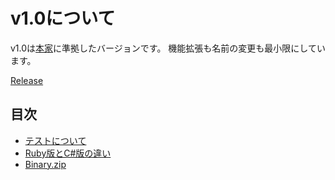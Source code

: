 # v1.0について
v1.0は[本家](https://github.com/aozorahack/aozora2html)に準拠したバージョンです。
機能拡張も名前の変更も最小限にしています。

[Release](https://github.com/kurema/aozora2htmlSharp/releases/tag/v1.0.0)

## 目次
* [テストについて](テスト.md)
* [Ruby版とC#版の違い](Ruby版とC%23版の違い.md)
* [Binary.zip](Binary.md)
